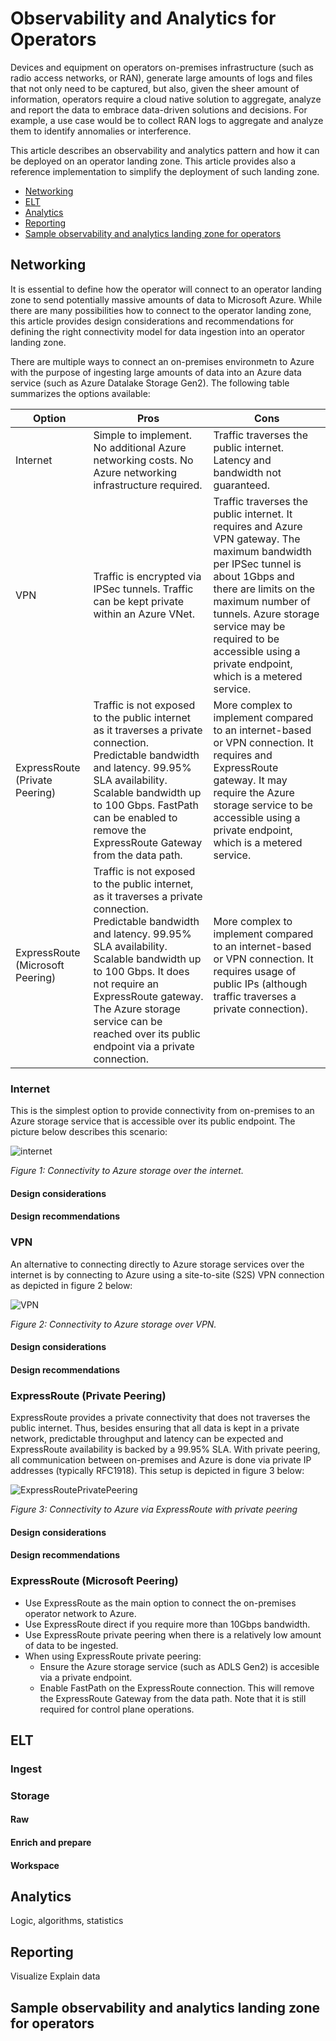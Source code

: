 # Observability and Analytics for Operators

Devices and equipment on operators on-premises infrastructure (such as radio access networks, or RAN), generate large amounts of logs and files that not only need to be captured, but also, given the sheer amount of information, operators require a cloud native solution to aggregate, analyze and report the data to embrace data-driven solutions and decisions. For example, a use case would be to collect RAN logs to aggregate and analyze them to identify annomalies or interference.

This article describes an observability and analytics pattern and how it can be deployed on an operator landing zone. This article provides also a reference implementation to simplify the deployment of such landing zone.

* [Networking](#networking)
* [ELT](#elt)
* [Analytics](#analytics)
* [Reporting](#reporting)
* [Sample observability and analytics landing zone for operators](#sample-observability-and-analytics-landing-zone-for-operators)

## Networking

It is essential to define how the operator will connect to an operator landing zone to send potentially massive amounts of data to Microsoft Azure. While there are many possibilities how to connect to the operator landing zone, this article provides design considerations and recommendations for defining the right connectivity model for data ingestion into an operator landing zone.

There are multiple ways to connect an on-premises environmetn to Azure with the purpose of ingesting large amounts of data into an Azure data service (such as Azure Datalake Storage Gen2). The following table summarizes the options available:

| Option 	| Pros 	| Cons 	|
|---	|---	|---	|
| Internet 	| Simple to implement. No additional Azure networking costs. No Azure networking infrastructure required. 	| Traffic traverses the public internet. Latency and bandwidth not guaranteed. 	|
| VPN 	| Traffic is encrypted via IPSec tunnels. Traffic can be kept private within an Azure VNet. 	| Traffic traverses the public internet. It requires and Azure VPN gateway. The maximum bandwidth per IPSec tunnel is about 1Gbps and there are limits on the maximum number of tunnels. Azure storage service may be required to be accessible using a private endpoint, which is a metered service. 	|
| ExpressRoute (Private Peering) 	| Traffic is not exposed to the public internet as it traverses a private connection. Predictable bandwidth and latency. 99.95% SLA availability. Scalable bandwidth up to 100 Gbps. FastPath can be enabled to remove the ExpressRoute Gateway from the data path. 	| More complex to implement compared to an internet-based or VPN connection. It requires and ExpressRoute gateway. It may require the Azure storage service to be accessible using a private endpoint, which is a metered service. 	|
| ExpressRoute (Microsoft Peering) 	| Traffic is not exposed to the public internet, as it traverses a private connection. Predictable bandwidth and latency. 99.95% SLA availability. Scalable bandwidth up to 100 Gbps. It does not require an ExpressRoute gateway. The Azure storage service can be reached over its public endpoint via a private connection. 	| More complex to implement compared to an internet-based or VPN connection. It requires usage of public IPs (although traffic traverses a private connection). 	|

### Internet

This is the simplest option to provide connectivity from on-premises to an Azure storage service that is accessible over its public endpoint. The picture below describes this scenario:

![internet](./images/afo-observability-internet.png)

_Figure 1: Connectivity to Azure storage over the internet._

#### Design considerations

#### Design recommendations

### VPN

An alternative to connecting directly to Azure storage services over the internet is by connecting to Azure using a site-to-site (S2S) VPN connection as depicted in figure 2 below:

![VPN](./images/afo-observability-vpn.png)

_Figure 2: Connectivity to Azure storage over VPN._

#### Design considerations

#### Design recommendations

### ExpressRoute (Private Peering)

ExpressRoute provides a private connectivity that does not traverses the public internet. Thus, besides ensuring that all data is kept in a private network, predictable throughput and latency can be expected and ExpressRoute availability is backed by a 99.95% SLA. With private peering, all communication between on-premises and Azure is done via private IP addresses (typically RFC1918). This setup is depicted in figure 3 below:

![ExpressRoutePrivatePeering](./images/afo-observability-er-pp.png)

_Figure 3: Connectivity to Azure via ExpressRoute with private peering_

#### Design considerations

#### Design recommendations

### ExpressRoute (Microsoft Peering)

- Use ExpressRoute as the main option to connect the on-premises operator network to Azure.
- Use ExpressRoute direct if you require more than 10Gbps bandwidth.
- Use ExpressRoute private peering when there is a relatively low amount of data to be ingested.
- When using ExpressRoute private peering:
  - Ensure the Azure storage service (such as ADLS Gen2) is accesible via a private endpoint.
  - Enable FastPath on the ExpressRoute connection. This will remove the ExpressRoute Gateway from the data path. Note that it is still required for control plane operations.


## ELT

### Ingest

### Storage

#### Raw
#### Enrich and prepare
#### Workspace

## Analytics

Logic, algorithms, statistics


## Reporting

Visualize
Explain data

## Sample observability and analytics landing zone for operators

